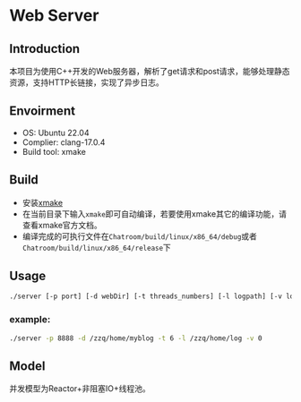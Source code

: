# Web Server

## Introduction
本项目为使用C++开发的Web服务器，解析了get请求和post请求，能够处理静态资源，支持HTTP长链接，实现了异步日志。

## Envoirment
- OS: Ubuntu 22.04
- Complier: clang-17.0.4
- Build tool: xmake

## Build
- 安装[xmake](https://xmake.io/#/zh-cn/guide/installation)
- 在当前目录下输入`xmake`即可自动编译，若要使用xmake其它的编译功能，请查看xmake官方文档。
- 编译完成的可执行文件在`Chatroom/build/linux/x86_64/debug`或者`Chatroom/build/linux/x86_64/release`下

## Usage
```sh
./server [-p port] [-d webDir] [-t threads_numbers] [-l logpath] [-v loglevel]
```
### example:
```sh
./server -p 8888 -d /zzq/home/myblog -t 6 -l /zzq/home/log -v 0
```

## Model
并发模型为Reactor+非阻塞IO+线程池。